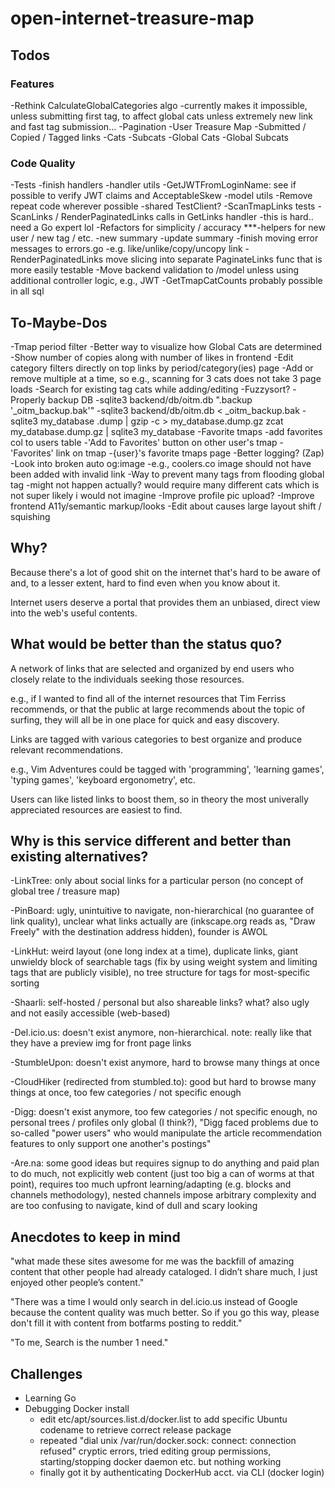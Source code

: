 # open-internet-treasure-map

## Todos

### Features

-Rethink CalculateGlobalCategories algo
    -currently makes it impossible, unless submitting first tag, to affect global cats unless extremely new link and fast tag submission...
-Pagination
    -User Treasure Map
        -Submitted / Copied / Tagged links
        -Cats
        -Subcats
    -Global Cats
    -Global Subcats

### Code Quality

-Tests
    -finish handlers
    -handler utils
        -GetJWTFromLoginName: see if possible to verify JWT claims and AcceptableSkew
    -model utils
-Remove repeat code wherever possible
    -shared TestClient?
    -ScanTmapLinks tests
    -ScanLinks / RenderPaginatedLinks calls in GetLinks handler
        -this is hard.. need a Go expert lol
-Refactors for simplicity / accuracy
    ***-helpers for new user / new tag / etc.
        -new summary
        -update summary
    -finish moving error messages to errors.go
        -e.g. like/unlike/copy/uncopy link
    -RenderPaginatedLinks move slicing into separate PaginateLinks func that is more easily testable
    -Move backend validation to /model unless using additional controller logic, e.g., JWT
    -GetTmapCatCounts probably possible in all sql
## To-Maybe-Dos

-Tmap period filter
-Better way to visualize how Global Cats are determined
-Show number of copies along with number of likes in frontend
-Edit category filters directly on top links by period/category(ies) page
    -Add or remove multiple at a time, so e.g., scanning for 3 cats does not take 3 page loads
-Search for existing tag cats while adding/editing
    -Fuzzysort?
-Properly backup DB
    -sqlite3 backend/db/oitm.db ".backup '_oitm_backup.bak'"
    -sqlite3 backend/db/oitm.db < _oitm_backup.bak
    -sqlite3 my_database .dump | gzip -c > my_database.dump.gz
    zcat my_database.dump.gz | sqlite3 my_database
-Favorite tmaps
    -add favorites col to users table
    -'Add to Favorites' button on other user's tmap
    -'Favorites' link on tmap
    -{user}'s favorite tmaps page
-Better logging?
    (Zap)
-Look into broken auto og:image
    -e.g., coolers.co image should not have been added with invalid link
-Way to prevent many tags from flooding global tag
    -might not happen actually? would require many different cats which is not super likely i would not imagine
-Improve profile pic upload?
-Improve frontend A11y/semantic markup/looks
    -Edit about causes large layout shift / squishing

## Why?

Because there's a lot of good shit on the internet that's hard to be aware of and, to a lesser extent, hard to find even when you know about it.

Internet users deserve a portal that provides them an unbiased, direct view into the web's useful contents.

## What would be better than the status quo?

A network of links that are selected and organized by end users who closely relate to the individuals seeking those resources.

e.g., if I wanted to find all of the internet resources that Tim Ferriss recommends, or that the public at large recommends about the topic of surfing, they will all be in one place for quick and easy discovery.

Links are tagged with various categories to best organize and produce relevant recommendations.

e.g., Vim Adventures could be tagged with 'programming', 'learning games', 'typing games', 'keyboard ergonometry', etc.

Users can like listed links to boost them, so in theory the most univerally appreciated resources are easiest to find.

## Why is this service different and better than existing alternatives?

-LinkTree: only about social links for a particular person (no concept of global tree / treasure map)

-PinBoard: ugly, unintuitive to navigate, non-hierarchical (no guarantee of link quality), unclear what links actually are (inkscape.org reads as, "Draw Freely" with the destination address hidden), founder is AWOL

-LinkHut: weird layout (one long index at a time), duplicate links, giant unwieldy block of searchable tags (fix by using weight system and limiting tags that are publicly visible), no tree structure for tags for most-specific sorting

-Shaarli: self-hosted / personal but also shareable links? what? also ugly and not easily accessible (web-based)

-Del.icio.us: doesn't exist anymore, non-hierarchical. note: really like that they have a preview img for front page links

-StumbleUpon: doesn't exist anymore, hard to browse many things at once

-CloudHiker (redirected from stumbled.to): good but hard to browse many things at once, too few categories / not specific enough

-Digg: doesn't exist anymore, too few categories / not specific enough, no personal trees / profiles only global (I think?), "Digg faced problems due to so-called "power users" who would manipulate the article recommendation features to only support one another's postings"

-Are.na: some good ideas but requires signup to do anything and paid plan to do much, not explicitly web content (just too big a can of worms at that point), requires too much upfront learning/adapting (e.g. blocks and channels methodology), nested channels impose arbitrary complexity and are too confusing to navigate, kind of dull and scary looking

## Anecdotes to keep in mind

"what made these sites awesome for me was the backfill of amazing content that other people had already cataloged. I didn’t share much, I just enjoyed other people’s content."

"There was a time I would only search in del.icio.us instead of Google because the content quality was much better. So if you go this way, please don't fill it with content from botfarms posting to reddit."

"To me, Search is the number 1 need."

## Challenges

- Learning Go
- Debugging Docker install
    - edit etc/apt/sources.list.d/docker.list to add specific Ubuntu codename to retrieve correct release package
    - repeated "dial unix /var/run/docker.sock: connect: connection refused" cryptic errors, tried editing group permissions, starting/stopping docker daemon etc. but nothing working
    - finally got it by authenticating DockerHub acct. via CLI (docker login)